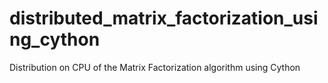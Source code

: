 # distributed_matrix_factorization_using_cython
Distribution on CPU of the Matrix Factorization algorithm using Cython
